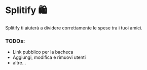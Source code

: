 # Splitify 🛍️

Splitify ti aiuterà a dividere correttamente le spese tra i tuoi amici.

### TODOs:
- Link pubblico per la bacheca
- Aggiungi, modifica e rimuovi utenti
- altre...
